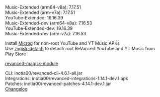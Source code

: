 Music-Extended (arm64-v8a): 7.17.51  
Music-Extended (arm-v7a): 7.17.51  
YouTube-Extended: 19.16.39  
Music-Extended-dev (arm64-v8a): 7.16.53  
YouTube-Extended-dev: 19.16.39  
Music-Extended-dev (arm-v7a): 7.16.53  

Install [Microg](https://github.com/ReVanced/GmsCore/releases) for non-root YouTube and YT Music APKs  
Use [zygisk-detach](https://github.com/j-hc/zygisk-detach) to detach root ReVanced YouTube and YT Music from Play Store  

[revanced-magisk-module](https://github.com/j-hc/revanced-magisk-module)
  
CLI: inotia00/revanced-cli-4.6.1-all.jar  
Integrations: inotia00/revanced-integrations-1.14.1-dev.1.apk  
Patches: inotia00/revanced-patches-4.14.1-dev.1.jar  
[Changelog](https://github.com/inotia00/revanced-patches/releases/tag/v4.14.1-dev.1)  
